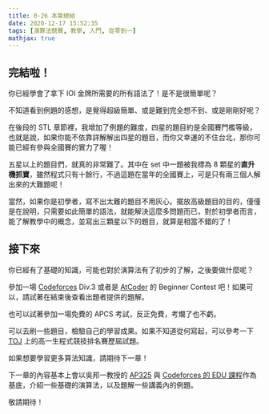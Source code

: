 ```yaml
---
title: 0-26 本章總結
date: 2020-12-17 15:52:35
tags: [演算法競賽, 教學, 入門, 從零到一]
mathjax: true
---
```

## 完結啦！

你已經學會了拿下 IOI 金牌所需要的所有語法了！是不是很簡單呢？

不知道看到例題的感想，是覺得超級簡單、或是難到完全想不到、或是剛剛好呢？

在後段的 STL 章節裡，我增加了例題的難度，四星的題目約是全國賽門檻等級，也就是說，如果你能不依靠詳解解出四星的題目，而你又幸運的不住台北，那你可能已經有參與全國賽的實力了喔！

五星以上的題目們，就真的非常難了。其中在 set 中一題被我標為 8 顆星的**直升機抓寶**，雖然程式只有十餘行，不過這題在當年的全國賽上，可是只有兩三個人解出來的大難題呢！

當然，如果你是初學者，寫不出太難的題目不用灰心。擺放高級題目的目的，僅僅是在說明，只需要如此簡單的語法，就能解決這麼多問題而已，對於初學者而言，能了解教學中的概念，並寫出三顆星以下的題目，就算是相當不錯的了！

## 接下來

你已經有了基礎的知識，可能也對於演算法有了初步的了解，之後要做什麼呢？

參加一場 [Codeforces](https://codeforces.com/) Div.3 或者是 [AtCoder](https://atcoder.jp/home) 的 Beginner Contest 吧！如果可以，請試著在結束後查看出題者提供的題解。

也可以試著參加一場免費的 APCS 考試，反正免費，考爛了也不虧。

可以去刷一些題目，檢驗自己的學習成果。如果不知道從何寫起，可以參考一下 [TOJ](https://toj.tfcis.org/oj/info/) 上的高一生程式競技排名賽歷屆試題。

如果想要學習更多算法知識，請期待下一章！

下一章的內容基本上會以吳邦一教授的 [AP325](https://drive.google.com/file/d/1w2xWYmf-G1jK1CerAFVoZOJKjXijuT-t/view?usp=sharing) 與 [Codeforces 的 EDU 課程](https://codeforces.com/edu/courses)作為基底，介紹一些基礎的演算法，以及題解一些講義內的例題。

敬請期待！